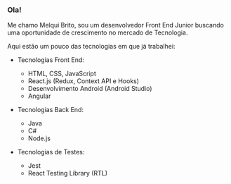 ### Ola! 

Me chamo Melqui Brito, sou um desenvolvedor Front End Junior buscando uma oportunidade de crescimento no mercado de Tecnologia.

Aqui estão um pouco das tecnologias em que já trabalhei:

 - Tecnologias Front End:
    - HTML, CSS, JavaScript
    - React.js (Redux, Context API e Hooks)
    - Desenvolvimento Android (Android Studio)
    - Angular
  - Tecnologias Back End:
    - Java
    - C#
    - Node.js

  - Tecnologias de Testes:
    - Jest
    - React Testing Library (RTL)

<!--
**Merkulino/Merkulino** is a ✨ _special_ ✨ repository because its `README.md` (this file) appears on your GitHub profile.

Here are some ideas to get you started:

- 🔭 I’m currently working on ...
- 🌱 I’m currently learning ...
- 👯 I’m looking to collaborate on ...
- 🤔 I’m looking for help with ...
- 💬 Ask me about ...
- 📫 How to reach me: ...
- 😄 Pronouns: ...
- ⚡ Fun fact: ...
-->
